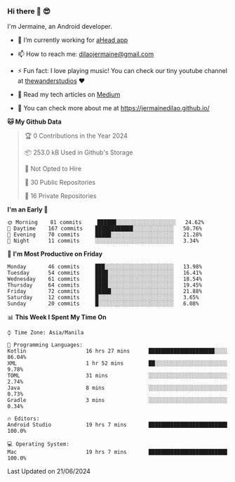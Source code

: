 ### Hi there 👋 😎
I'm Jermaine, an Android developer.

- 🔭 I’m currently working for [aHead app](https://www.ahead-app.com/)

- 📫 How to reach me: dilaojermaine@gmail.com

- ⚡ Fun fact: I love playing music! You can check our tiny youtube channel at [thewanderstudios](https://www.youtube.com/thewanderstudios) ♥️

- 📖 Read my tech articles on [Medium](https://jermainedilao.medium.com/)

- 👀 You can check more about me at https://jermainedilao.github.io/

<!--
**jermainedilao/jermainedilao** is a ✨ _special_ ✨ repository because its `README.md` (this file) appears on your GitHub profile.

Here are some ideas to get you started:

- 🔭 I’m currently working on ...
- 🌱 I’m currently learning ...
- 👯 I’m looking to collaborate on ...
- 🤔 I’m looking for help with ...
- 💬 Ask me about ...
- 📫 How to reach me: ...
- 😄 Pronouns: ...
- ⚡ Fun fact: ...
-->

<!--START_SECTION:waka-->
**🐱 My Github Data** 

> 🏆 0 Contributions in the Year 2024
 > 
> 📦 253.0 kB Used in Github's Storage 
 > 
> 🚫 Not Opted to Hire
 > 
> 📜 30 Public Repositories 
 > 
> 🔑 16 Private Repositories  
 > 
**I'm an Early 🐤** 

```text
🌞 Morning    81 commits     ██████░░░░░░░░░░░░░░░░░░░   24.62% 
🌆 Daytime    167 commits    ████████████░░░░░░░░░░░░░   50.76% 
🌃 Evening    70 commits     █████░░░░░░░░░░░░░░░░░░░░   21.28% 
🌙 Night      11 commits     ░░░░░░░░░░░░░░░░░░░░░░░░░   3.34%

```
📅 **I'm Most Productive on Friday** 

```text
Monday       46 commits     ███░░░░░░░░░░░░░░░░░░░░░░   13.98% 
Tuesday      54 commits     ████░░░░░░░░░░░░░░░░░░░░░   16.41% 
Wednesday    61 commits     ████░░░░░░░░░░░░░░░░░░░░░   18.54% 
Thursday     64 commits     ████░░░░░░░░░░░░░░░░░░░░░   19.45% 
Friday       72 commits     █████░░░░░░░░░░░░░░░░░░░░   21.88% 
Saturday     12 commits     █░░░░░░░░░░░░░░░░░░░░░░░░   3.65% 
Sunday       20 commits     █░░░░░░░░░░░░░░░░░░░░░░░░   6.08%

```


📊 **This Week I Spent My Time On** 

```text
⌚︎ Time Zone: Asia/Manila

💬 Programming Languages: 
Kotlin                   16 hrs 27 mins      █████████████████████░░░░   86.04% 
XML                      1 hr 52 mins        ██░░░░░░░░░░░░░░░░░░░░░░░   9.78% 
TOML                     31 mins             ░░░░░░░░░░░░░░░░░░░░░░░░░   2.74% 
Java                     8 mins              ░░░░░░░░░░░░░░░░░░░░░░░░░   0.73% 
Gradle                   3 mins              ░░░░░░░░░░░░░░░░░░░░░░░░░   0.34%

🔥 Editors: 
Android Studio           19 hrs 7 mins       █████████████████████████   100.0%

💻 Operating System: 
Mac                      19 hrs 7 mins       █████████████████████████   100.0%

```


 Last Updated on 21/06/2024
<!--END_SECTION:waka-->
